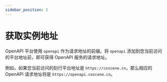 ```yaml
---
sidebar_position: 2
---
```


# 获取实例地址

OpenAPI 平台使用 `openapi` 作为请求地址的前缀。将 `openapi` 添加到您当前访问的平台地址前，即可获得 OpenAPI 服务的请求地址。

例如，如果您当前访问的刻行平台地址是 `https://coscene.cn`，那么相应的 OpenAPI 请求地址将是 `https://openapi.coscene.cn`。
